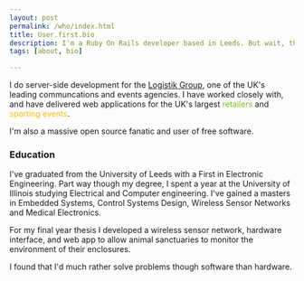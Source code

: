 ```yaml
---
layout: post
permalink: /who/index.html
title: User.first.bio
description: I'm a Ruby On Rails developer based in Leeds. But wait, there's more!
tags: [about, bio]

---
```


I do server-side development for the [Logistik Group](http://www.logistikgroup.com), one of the UK's leading communcations and events agencies. I have worked closely with, and have delivered web applications for the UK's largest <span style="color:#78BE20;">retailers</span> and <span style="color:#FABB00;">sporting events</span>.

I'm also a massive open source fanatic and user of free software.

### Education
I've graduated from the University of Leeds with a First in Electronic Engineering. Part way though my degree, I spent a year at the University of Illinois studying Electrical and Computer engineering. I've gained a masters in Embedded Systems, Control Systems Design, Wireless Sensor Networks and Medical Electronics.

For my final year thesis I developed a wireless sensor network, hardware interface, and web app to allow animal sanctuaries to monitor the environment of their enclosures.

I found that I'd much rather solve problems though software than hardware.
